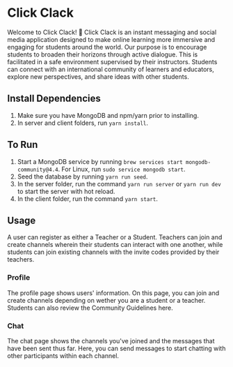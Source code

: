 # Click Clack

Welcome to Click Clack! 👋 Click Clack is an instant messaging and social media application designed to make online learning more immersive and engaging for students around the world. Our purpose is to encourage students to broaden their horizons through active dialogue. This is facilitated in a safe environment supervised by their instructors. Students can connect with an international community of learners and educators, explore new perspectives, and share ideas with other students. 

## Install Dependencies
1. Make sure you have MongoDB and npm/yarn prior to installing.
2. In server and client folders, run `yarn install`. 

## To Run 
1. Start a MongoDB service by running `brew services start mongodb-community@4.4`. For Linux, run `sudo service mongodb start`.
2. Seed the database by running `yarn run seed`.
2. In the server folder, run the command `yarn run server` or `yarn run dev` to start the server with hot reload.
3. In the client folder, run the command `yarn start`.

## Usage
A user can register as either a Teacher or a Student. Teachers can join and create channels wherein their students can interact with one another, while students can join existing channels with the invite codes provided by their teachers.

### Profile
The profile page shows users' information. On this page, you can join and create channels depending on wether you are a student or a teacher. Students can also review the Community Guidelines here.

### Chat
The chat page shows the channels you've joined and the messages that have been sent thus far. Here, you can send messages to start chatting with other participants within each channel.
